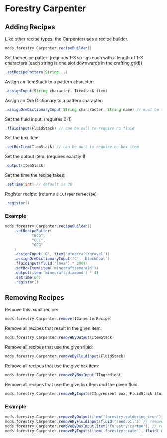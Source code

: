 # Forestry Carpenter
## Adding Recipes
Like other recipe types, the Carpenter uses a recipe builder.
```groovy
mods.forestry.Carpenter.recipeBuilder()
```
Set the recipe patter: (requires 1-3 strings each with a length of 1-3 characters (each string is one slot downwards in the crafting grid))
```groovy
.setRecipePattern(String...)
```
Assign an ItemStack to a pattern character:
```groovy
.assignInput(String character, ItemStack item)
```
Assign an Ore Dictionary to a pattern character:
```groovy
.assignOreDictionaryInput(String chararacter, String name) // must be the name of an Ore Dictionary
```
Set the fluid input: (requires 0-1)
```groovy
.fluidInput(FluidStack) // can be null to require no fluid
```
Set the box item:
```groovy
.setBoxItem(ItemStack) // can be null to require no box item
```
Set the output item: (requires exactly 1)
```groovy
.output(ItemStack)
```
Set the time the recipe takes:
```groovy
.setTime(int) // default is 20
```
Register recipe: (returns a `ICarpenterRecipe`)
```groovy
.register()
```
### Example
```groovy
mods.forestry.Carpenter.recipeBuilder()
    .setRecipePatter(
            "GCG",
            "CCC",
            "GCG"
    )
    .assignInput('G', item('minecraft:gravel'))
    .assignOreDictionaryInput('C', 'blockCoal')
    .fluidInput(fluid('lava') * 2000)
    .setBoxItem(item('minecraft:emerald'))
    .output(item('minecraft:diamond') * 4)
    .setTime(60)
    .register()
```
## Removing Recipes
Remove this exact recipe:
```groovy
mods.forestry.Carpenter.remove(ICarpenterRecipe)
```
Remove all recipes that result in the given item:
```groovy
mods.forestry.Carpenter.removeByOutput(ItemStack)
```
Remove all recipes that use the given fluid:
```groovy
mods.forestry.Carpenter.removeByFluidInput(FluidStack)
```
Remove all recipes that use the give box item:
```groovy
mods.forestry.Carpenter.removeByBoxInput(IIngredient)
```
Remove all recipes that use the give box item _and_ the given fluid:
```groovy
mods.forestry.Carpenter.removeByInputs(IIngredient box, FluidStack fluid)
```
### Example
```groovy
mods.forestry.Carpenter.removeByOutput(item('forestry:soldering_iron')) // remove recipes that create a soldering iron
mods.forestry.Carpenter.removeByFluidInput(fluid('seed.oil')) // remove recipes that use seed oil
mods.forestry.Carpenter.removeByBoxInput(item('forestry:carton')) // remove recipes that use a carton as a box
mods.forestry.Carpenter.removeByInputs(item('forestry:crate'), fluid('water')) // remove recipes that use water and a crate as a box
```
